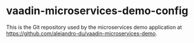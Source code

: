 # vaadin-microservices-demo-config

This is the Git repository used by the microservices demo application at https://github.com/alejandro-du/vaadin-microservices-demo.
